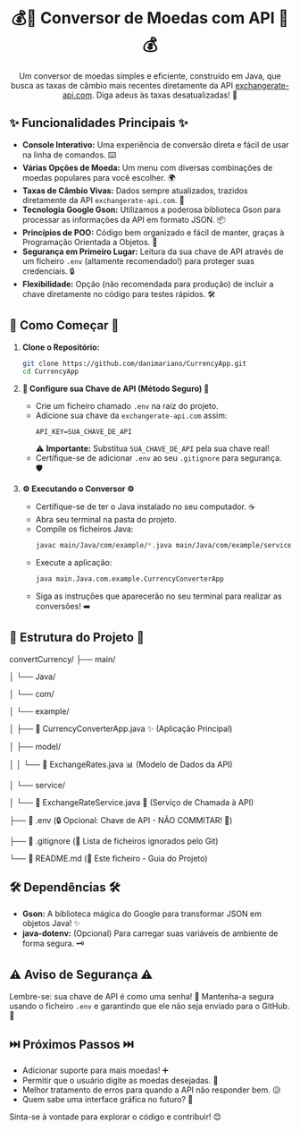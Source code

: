 <h1 align="center">💰🔄 Conversor de Moedas com API 🔄💰</h1>

<p align="center">
  Um conversor de moedas simples e eficiente, construído em Java, que busca as taxas de câmbio mais recentes diretamente da API <a href="https://www.exchangerate-api.com/" target="_blank">exchangerate-api.com</a>. Diga adeus às taxas desatualizadas! 👋
</p>

## ✨ Funcionalidades Principais ✨

* **Console Interativo:** Uma experiência de conversão direta e fácil de usar na linha de comandos. ⌨️
* **Várias Opções de Moeda:** Um menu com diversas combinações de moedas populares para você escolher. 🌍
* **Taxas de Câmbio Vivas:** Dados sempre atualizados, trazidos diretamente da API `exchangerate-api.com`. 🚀
* **Tecnologia Google Gson:** Utilizamos a poderosa biblioteca Gson para processar as informações da API em formato JSON. 📦
* **Princípios de POO:** Código bem organizado e fácil de manter, graças à Programação Orientada a Objetos. 🧱
* **Segurança em Primeiro Lugar:** Leitura da sua chave de API através de um ficheiro `.env` (altamente recomendado!) para proteger suas credenciais. 🔒
* **Flexibilidade:** Opção (não recomendada para produção) de incluir a chave diretamente no código para testes rápidos. 🛠️

## 🚀 Como Começar 🚀

1.  **Clone o Repositório:**
    ```bash
    git clone https://github.com/danimariano/CurrencyApp.git
    cd CurrencyApp
    ```

2.  **🔑 Configure sua Chave de API (Método Seguro) 🔑**
    * Crie um ficheiro chamado `.env` na raiz do projeto.
    * Adicione sua chave da `exchangerate-api.com` assim:
        ```
        API_KEY=SUA_CHAVE_DE_API
        ```
        ⚠️ **Importante:** Substitua `SUA_CHAVE_DE_API` pela sua chave real!
    * Certifique-se de adicionar `.env` ao seu `.gitignore` para segurança. 🛡️

3.  **⚙️ Executando o Conversor ⚙️**
    * Certifique-se de ter o Java instalado no seu computador. ☕
    * Abra seu terminal na pasta do projeto.
    * Compile os ficheiros Java:
        ```bash
        javac main/Java/com/example/*.java main/Java/com/example/service/*.java main/Java/com/example/model/*.java
        ```
    * Execute a aplicação:
        ```bash
        java main.Java.com.example.CurrencyConverterApp
        ```
    * Siga as instruções que aparecerão no seu terminal para realizar as conversões! ➡️
      


## 📂 Estrutura do Projeto 📂
convertCurrency/
├── main/

│   └── Java/

│       └── com/

│           └── example/

│               ├── 📄 CurrencyConverterApp.java ✨ (Aplicação Principal)

│               ├── model/

│               │   └── 📄 ExchangeRates.java 📊 (Modelo de Dados da API)

│               └── service/

│                   └── 📄 ExchangeRateService.java 📡 (Serviço de Chamada à API)

├── 🔑 .env (🔒 Opcional: Chave de API - NÃO COMMITAR! 🚫)

├── 📜 .gitignore (📝 Lista de ficheiros ignorados pelo Git)

└── 📄 README.md (📖 Este ficheiro - Guia do Projeto)

## 🛠️ Dependências 🛠️

* **Gson:** A biblioteca mágica do Google para transformar JSON em objetos Java! ✨
* **java-dotenv:** (Opcional) Para carregar suas variáveis de ambiente de forma segura. 🗝️

## ⚠️ Aviso de Segurança ⚠️

Lembre-se: sua chave de API é como uma senha! 🔑 Mantenha-a segura usando o ficheiro `.env` e garantindo que ele não seja enviado para o GitHub. 🚫

## ⏭️ Próximos Passos ⏭️

* Adicionar suporte para mais moedas! ➕
* Permitir que o usuário digite as moedas desejadas. 🤔
* Melhor tratamento de erros para quando a API não responder bem. 😥
* Quem sabe uma interface gráfica no futuro? 🤩

Sinta-se à vontade para explorar o código e contribuir! 😊

